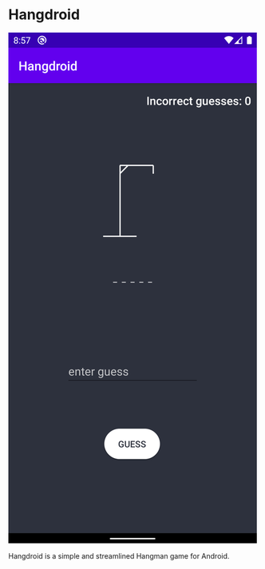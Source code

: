 # Hangdroid

![Screenshot_1589569059](docs/Screenshot_1589569059.png) 

Hangdroid is a simple and streamlined Hangman game for Android. 
